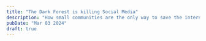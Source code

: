 ```yaml
---
title: "The Dark Forest is killing Social Media"
description: "How small communities are the only way to save the internet"
pubDate: "Mar 03 2024"
draft: true
---
```

